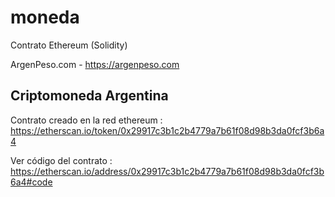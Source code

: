 # moneda
Contrato Ethereum (Solidity)

ArgenPeso.com - https://argenpeso.com
## Criptomoneda Argentina ##

Contrato creado en la red ethereum : 
https://etherscan.io/token/0x29917c3b1c2b4779a7b61f08d98b3da0fcf3b6a4

Ver código del contrato : 
https://etherscan.io/address/0x29917c3b1c2b4779a7b61f08d98b3da0fcf3b6a4#code

